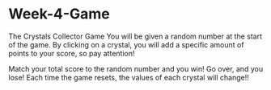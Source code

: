 # Week-4-Game
The Crystals Collector Game
You will be given a random number at the start of the game. By clicking on a crystal, you will add a specific amount of points to your score, so pay attention!

Match your total score to the random number and you win! Go over, and you lose! Each time the game resets, the values of each crystal will change!!
